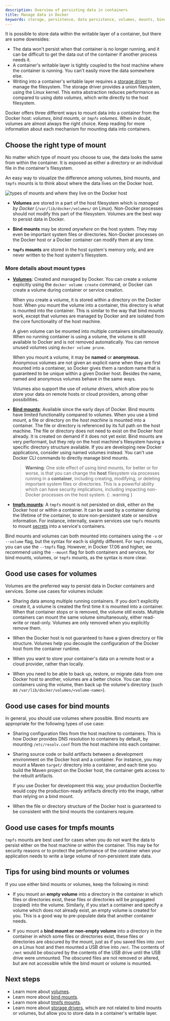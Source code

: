```yaml
---
description: Overview of persisting data in containers
title: Manage data in Docker
keywords: storage, persistence, data persistence, volumes, mounts, bind mounts
---
```

It is possible to store data within the writable layer of a container, but there are some downsides:

- The data won't persist when that container is no longer running, and it can be difficult to get the data out of the container if another process needs it.
- A container's writable layer is tightly coupled to the host machine where the container is running. You can't easily move the data somewhere else.
- Writing into a container's writable layer requires a [storage driver](/engine/userguide/storagedriver.md) to manage the filesystem. The storage driver provides a union filesystem, using the Linux kernel. This extra abstraction reduces performance as compared to using *data volumes*, which write directly to the host filesystem.

Docker offers three different ways to mount data into a container from the Docker host: *volumes*, *bind mounts*, or *`tmpfs` volumes*. When in doubt, volumes are almost always the right choice. Keep reading for more information about each mechanism for mounting data into containers.

## Choose the right type of mount

No matter which type of mount you choose to use, the data looks the same from within the container. It is exposed as either a directory or an individual file in the container's filesystem.

An easy way to visualize the difference among volumes, bind mounts, and `tmpfs` mounts is to think about where the data lives on the Docker host.

![types of mounts and where they live on the Docker host](images/types-of-mounts.png)

- **Volumes** are stored in a part of the host filesystem which is *managed by Docker* (`/var/lib/docker/volumes/` on Linux). Non-Docker processes should not modify this part of the filesystem. Volumes are the best way to persist data in Docker.

- **Bind mounts** may be stored *anywhere* on the host system. They may even be important system files or directories. Non-Docker processes on the Docker host or a Docker container can modify them at any time.

- **`tmpfs` mounts** are stored in the host system's memory only, and are never written to the host system's filesystem.

### More details about mount types

- **[Volumes](volumes.md)**: Created and managed by Docker. You can create a volume explicitly using the `docker volume create` command, or Docker can create a volume during container or service creation.
    
    When you create a volume, it is stored within a directory on the Docker host. When you mount the volume into a container, this directory is what is mounted into the container. This is similar to the way that bind mounts work, except that volumes are managed by Docker and are isolated from the core functionality of the host machine.
    
    A given volume can be mounted into multiple containers simultaneously. When no running container is using a volume, the volume is still available to Docker and is not removed automatically. You can remove unused volumes using `docker
volume prune`.
    
    When you mount a volume, it may be **named** or **anonymous**. Anonymous volumes are not given an explicit name when they are first mounted into a container, so Docker gives them a random name that is guaranteed to be unique within a given Docker host. Besides the name, named and anonymous volumes behave in the same ways.
    
    Volumes also support the use of *volume drivers*, which allow you to store your data on remote hosts or cloud providers, among other possibilities.

- **[Bind mounts](bind-mounts.md)**: Available since the early days of Docker. Bind mounts have limited functionality compared to volumes. When you use a bind mount, a file or directory on the *host machine* is mounted into a container. The file or directory is referenced by its full path on the host machine. The file or directory does not need to exist on the Docker host already. It is created on demand if it does not yet exist. Bind mounts are very performant, but they rely on the host machine's filesystem having a specific directory structure available. If you are developing new Docker applications, consider using named volumes instead. You can't use Docker CLI commands to directly manage bind mounts.
    
    > **Warning**: One side effect of using bind mounts, for better or for worse, is that you can change the **host** filesystem via processes running in a **container**, including creating, modifying, or deleting important system files or directories. This is a powerful ability which can have security implications, including impacting non-Docker processes on the host system. {: .warning }

- **[tmpfs mounts](tmpfs.md)**: A `tmpfs` mount is not persisted on disk, either on the Docker host or within a container. It can be used by a container during the lifetime of the container, to store non-persistent state or sensitive information. For instance, internally, swarm services use `tmpfs` mounts to mount [secrets](/engine/swarm/secrets.md) into a service's containers.

Bind mounts and volumes can both mounted into containers using the `-v` or `--volume` flag, but the syntax for each is slightly different. For `tmpfs` mounts, you can use the `--tmpfs` flag. However, in Docker 17.06 and higher, we recommend using the `--mount` flag for both containers and services, for bind mounts, volumes, or `tmpfs` mounts, as the syntax is more clear.

## Good use cases for volumes

Volumes are the preferred way to persist data in Docker containers and services. Some use cases for volumes include:

- Sharing data among multiple running containers. If you don't explicitly create it, a volume is created the first time it is mounted into a container. When that container stops or is removed, the volume still exists. Multiple containers can mount the same volume simultaneously, either read-write or read-only. Volumes are only removed when you explicitly remove them.

- When the Docker host is not guaranteed to have a given directory or file structure. Volumes help you decouple the configuration of the Docker host from the container runtime.

- When you want to store your container's data on a remote host or a cloud provider, rather than locally.

- When you need to be able to back up, restore, or migrate data from one Docker host to another, volumes are a better choice. You can stop containers using the volume, then back up the volume's directory (such as `/var/lib/docker/volumes/<volume-name>`).

## Good use cases for bind mounts

In general, you should use volumes where possible. Bind mounts are appropriate for the following types of use case:

- Sharing configuration files from the host machine to containers. This is how Docker provides DNS resolution to containers by default, by mounting `/etc/resolv.conf` from the host machine into each container.

- Sharing source code or build artifacts between a development environment on the Docker host and a container. For instance, you may mount a Maven `target/` directory into a container, and each time you build the Maven project on the Docker host, the container gets access to the rebuilt artifacts.
    
    If you use Docker for development this way, your production Dockerfile would copy the production-ready artifacts directly into the image, rather than relying on a bind mount.

- When the file or directory structure of the Docker host is guaranteed to be consistent with the bind mounts the containers require.

## Good use cases for tmpfs mounts

`tmpfs` mounts are best used for cases when you do not want the data to persist either on the host machine or within the container. This may be for security reasons or to protect the performance of the container when your application needs to write a large volume of non-persistent state data.

## Tips for using bind mounts or volumes

If you use either bind mounts or volumes, keep the following in mind:

- If you mount an **empty volume** into a directory in the container in which files or directories exist, these files or directories will be propagated (copied) into the volume. Similarly, if you start a container and specify a volume which does not already exist, an empty volume is created for you. This is a good way to pre-populate data that another container needs.

- If you mount a **bind mount or non-empty volume** into a directory in the container in which some files or directories exist, these files or directories are obscured by the mount, just as if you saved files into `/mnt` on a Linux host and then mounted a USB drive into `/mnt`. The contents of `/mnt` would be obscured by the contents of the USB drive until the USB drive were unmounted. The obscured files are not removed or altered, but are not accessible while the bind mount or volume is mounted.

## Next steps

- Learn more about [volumes](volumes.md).
- Learn more about [bind mounts](bind-mounts.md).
- Learn more about [tmpfs mounts](tmpfs.md).
- Learn more about [storage drivers](/engine/userguide/storagedriver.md), which are not related to bind mounts or volumes, but allow you to store data in a container's writable layer.